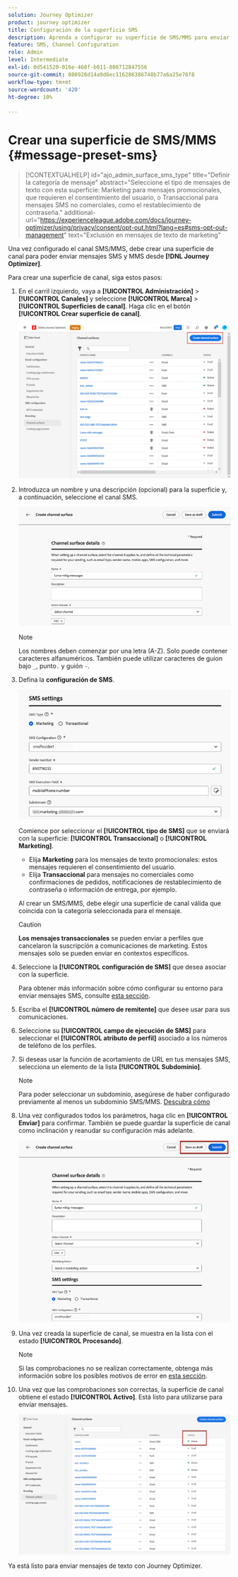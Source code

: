 ```yaml
---
solution: Journey Optimizer
product: journey optimizer
title: Configuración de la superficie SMS
description: Aprenda a configurar su superficie de SMS/MMS para enviar mensajes de texto con Journey Optimizer
feature: SMS, Channel Configuration
role: Admin
level: Intermediate
exl-id: 0d541520-016e-468f-b011-808712847556
source-git-commit: 080928d14a9d6ec116286386748b77a6a25e76f8
workflow-type: tm+mt
source-wordcount: '420'
ht-degree: 10%

---
```


# Crear una superficie de SMS/MMS {#message-preset-sms}

>[!CONTEXTUALHELP]
>id="ajo_admin_surface_sms_type"
>title="Definir la categoría de mensaje"
>abstract="Seleccione el tipo de mensajes de texto con esta superficie: Marketing para mensajes promocionales, que requieren el consentimiento del usuario, o Transaccional para mensajes SMS no comerciales, como el restablecimiento de contraseña."
>additional-url="https://experienceleague.adobe.com/docs/journey-optimizer/using/privacy/consent/opt-out.html?lang=es#sms-opt-out-management" text="Exclusión en mensajes de texto de marketing"

Una vez configurado el canal SMS/MMS, debe crear una superficie de canal para poder enviar mensajes SMS y MMS desde **[!DNL Journey Optimizer]**.

Para crear una superficie de canal, siga estos pasos:

1. En el carril izquierdo, vaya a **[!UICONTROL Administración]** > **[!UICONTROL Canales]** y seleccione **[!UICONTROL Marca]** > **[!UICONTROL Superficies de canal]**. Haga clic en el botón **[!UICONTROL Crear superficie de canal]**.

   ![](assets/preset-create.png)

1. Introduzca un nombre y una descripción (opcional) para la superficie y, a continuación, seleccione el canal SMS.

   ![](assets/sms-create-surface.png)

   >[!NOTE]
   >
   > Los nombres deben comenzar por una letra (A-Z). Solo puede contener caracteres alfanuméricos. También puede utilizar caracteres de guion bajo `_`, punto`.` y guión `-`.

1. Defina la **configuración de SMS**.

   ![](assets/sms-surface-settings.png)

   Comience por seleccionar el **[!UICONTROL tipo de SMS]** que se enviará con la superficie: **[!UICONTROL Transaccional]** o **[!UICONTROL Marketing]**.

   * Elija **Marketing** para los mensajes de texto promocionales: estos mensajes requieren el consentimiento del usuario.
   * Elija **Transaccional** para mensajes no comerciales como confirmaciones de pedidos, notificaciones de restablecimiento de contraseña o información de entrega, por ejemplo.

   Al crear un SMS/MMS, debe elegir una superficie de canal válida que coincida con la categoría seleccionada para el mensaje.

   >[!CAUTION]
   >
   >**Los mensajes transaccionales** se pueden enviar a perfiles que cancelaron la suscripción a comunicaciones de marketing. Estos mensajes solo se pueden enviar en contextos específicos.

1. Seleccione la **[!UICONTROL configuración de SMS]** que desea asociar con la superficie.

   Para obtener más información sobre cómo configurar su entorno para enviar mensajes SMS, consulte [esta sección](#create-api).

1. Escriba el **[!UICONTROL número de remitente]** &#x200B;que desee usar para sus comunicaciones.

1. Seleccione su **[!UICONTROL campo de ejecución de SMS]** para seleccionar el **[!UICONTROL atributo de perfil]** asociado a los números de teléfono de los perfiles.

1. Si deseas usar la función de acortamiento de URL en tus mensajes SMS, selecciona un elemento de la lista **[!UICONTROL Subdominio]**.

   >[!NOTE]
   >
   >Para poder seleccionar un subdominio, asegúrese de haber configurado previamente al menos un subdominio SMS/MMS. [Descubra cómo](sms-subdomains.md)

1. Una vez configurados todos los parámetros, haga clic en **[!UICONTROL Enviar]** para confirmar. También se puede guardar la superficie de canal como inclinación y reanudar su configuración más adelante.

   ![](assets/sms-submit-surface.png)

1. Una vez creada la superficie de canal, se muestra en la lista con el estado **[!UICONTROL Procesando]**.

   >[!NOTE]
   >
   >Si las comprobaciones no se realizan correctamente, obtenga más información sobre los posibles motivos de error en [esta sección](#monitor-channel-surfaces).

1. Una vez que las comprobaciones son correctas, la superficie de canal obtiene el estado **[!UICONTROL Activo]**. Está listo para utilizarse para enviar mensajes.

   ![](assets/preset-active.png)

Ya está listo para enviar mensajes de texto con Journey Optimizer.
